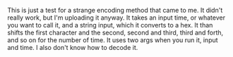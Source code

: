This is just a test for a strange encoding method that came to me. It didn't really work, but I'm uploading it anyway. It takes an input time, or whatever you want to call it, and a string input, which it converts to a hex. It than shifts the first character and the second, second and third, third and forth, and so on for the number of time. It uses two args when you run it, input and time. I also don't know how to decode it.